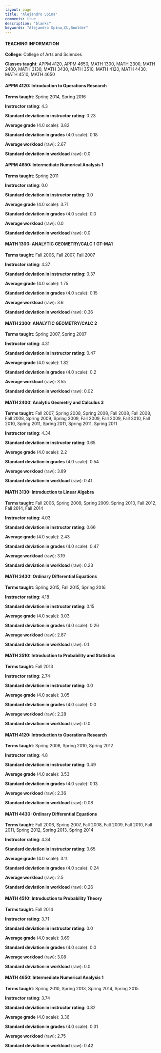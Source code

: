 ```yaml
---
layout: page
title: "Alejandro Spina" 
comments: true
description: "blanks"
keywords: "Alejandro Spina,CU,Boulder"
---
```

<head>
<script src="https://ajax.googleapis.com/ajax/libs/jquery/2.1.3/jquery.min.js"></script>
<script src="https://dl.dropboxusercontent.com/s/pc42nxpaw1ea4o9/highcharts.js?dl=0"></script>
<!-- <script src="../assets/js/highcharts.js"></script> -->
<style type="text/css">@font-face {
	font-family: "Bebas Neue";
	src: url(https://www.filehosting.org/file/details/544349/BebasNeue Regular.otf) format("opentype");
	}
	h1.Bebas { 
		font-family: "Bebas Neue", Verdana, Tahoma;
	}
</style>
</head>
	   
#### TEACHING INFORMATION

**College**: College of Arts and Sciences

**Classes taught**: APPM 4120, APPM 4650, MATH 1300, MATH 2300, MATH 2400, MATH 3130, MATH 3430, MATH 3510, MATH 4120, MATH 4430, MATH 4510, MATH 4650

#### APPM 4120: Introduction to Operations Research

**Terms taught**: Spring 2014, Spring 2016

**Instructor rating**: 4.3

**Standard deviation in instructor rating**: 0.23

**Average grade** (4.0 scale): 3.82

**Standard deviation in grades** (4.0 scale): 0.18

**Average workload** (raw): 2.67

**Standard deviation in workload** (raw): 0.0

#### APPM 4650: Intermediate Numerical Analysis 1

**Terms taught**: Spring 2011

**Instructor rating**: 0.0

**Standard deviation in instructor rating**: 0.0

**Average grade** (4.0 scale): 3.71

**Standard deviation in grades** (4.0 scale): 0.0

**Average workload** (raw): 0.0

**Standard deviation in workload** (raw): 0.0

#### MATH 1300: ANALYTIC GEOMETRY/CALC 1 GT-MA1

**Terms taught**: Fall 2006, Fall 2007, Fall 2007

**Instructor rating**: 4.37

**Standard deviation in instructor rating**: 0.37

**Average grade** (4.0 scale): 1.75

**Standard deviation in grades** (4.0 scale): 0.15

**Average workload** (raw): 3.6

**Standard deviation in workload** (raw): 0.36

#### MATH 2300: ANALYTIC GEOMETRY/CALC 2

**Terms taught**: Spring 2007, Spring 2007

**Instructor rating**: 4.31

**Standard deviation in instructor rating**: 0.47

**Average grade** (4.0 scale): 1.82

**Standard deviation in grades** (4.0 scale): 0.2

**Average workload** (raw): 3.55

**Standard deviation in workload** (raw): 0.02

#### MATH 2400: Analytic Geometry and Calculus 3

**Terms taught**: Fall 2007, Spring 2008, Spring 2008, Fall 2008, Fall 2008, Fall 2008, Spring 2009, Spring 2009, Fall 2009, Fall 2009, Fall 2010, Fall 2010, Spring 2011, Spring 2011, Spring 2011, Spring 2011

**Instructor rating**: 4.34

**Standard deviation in instructor rating**: 0.65

**Average grade** (4.0 scale): 2.2

**Standard deviation in grades** (4.0 scale): 0.54

**Average workload** (raw): 3.89

**Standard deviation in workload** (raw): 0.41

#### MATH 3130: Introduction to Linear Algebra

**Terms taught**: Fall 2006, Spring 2009, Spring 2009, Spring 2010, Fall 2012, Fall 2014, Fall 2014

**Instructor rating**: 4.03

**Standard deviation in instructor rating**: 0.66

**Average grade** (4.0 scale): 2.43

**Standard deviation in grades** (4.0 scale): 0.47

**Average workload** (raw): 3.19

**Standard deviation in workload** (raw): 0.23

#### MATH 3430: Ordinary Differential Equations

**Terms taught**: Spring 2015, Fall 2015, Spring 2016

**Instructor rating**: 4.18

**Standard deviation in instructor rating**: 0.15

**Average grade** (4.0 scale): 3.03

**Standard deviation in grades** (4.0 scale): 0.26

**Average workload** (raw): 2.87

**Standard deviation in workload** (raw): 0.1

#### MATH 3510: Introduction to Probability and Statistics

**Terms taught**: Fall 2013

**Instructor rating**: 2.74

**Standard deviation in instructor rating**: 0.0

**Average grade** (4.0 scale): 3.05

**Standard deviation in grades** (4.0 scale): 0.0

**Average workload** (raw): 2.28

**Standard deviation in workload** (raw): 0.0

#### MATH 4120: Introduction to Operations Research

**Terms taught**: Spring 2008, Spring 2010, Spring 2012

**Instructor rating**: 4.8

**Standard deviation in instructor rating**: 0.49

**Average grade** (4.0 scale): 3.53

**Standard deviation in grades** (4.0 scale): 0.13

**Average workload** (raw): 2.36

**Standard deviation in workload** (raw): 0.08

#### MATH 4430: Ordinary Differential Equations

**Terms taught**: Fall 2006, Spring 2007, Fall 2008, Fall 2009, Fall 2010, Fall 2011, Spring 2012, Spring 2013, Spring 2014

**Instructor rating**: 4.34

**Standard deviation in instructor rating**: 0.65

**Average grade** (4.0 scale): 3.11

**Standard deviation in grades** (4.0 scale): 0.24

**Average workload** (raw): 2.5

**Standard deviation in workload** (raw): 0.26

#### MATH 4510: Introduction to Probability Theory

**Terms taught**: Fall 2014

**Instructor rating**: 3.71

**Standard deviation in instructor rating**: 0.0

**Average grade** (4.0 scale): 3.69

**Standard deviation in grades** (4.0 scale): 0.0

**Average workload** (raw): 3.08

**Standard deviation in workload** (raw): 0.0

#### MATH 4650: Intermediate Numerical Analysis 1

**Terms taught**: Spring 2010, Spring 2013, Spring 2014, Spring 2015

**Instructor rating**: 3.74

**Standard deviation in instructor rating**: 0.82

**Average grade** (4.0 scale): 3.36

**Standard deviation in grades** (4.0 scale): 0.31

**Average workload** (raw): 2.75

**Standard deviation in workload** (raw): 0.42

